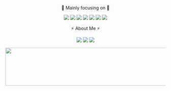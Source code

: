 <div align="center">

🎯 Mainly focusing on 🎯

<img src="https://img.shields.io/badge/Next.js-000000?style=flat-square&logo=Next.js&logoColor=white"/></a>
<img src="https://img.shields.io/badge/React-3d5afe?style=flat-square&logo=React&logoColor=white"/></a>
<img src="https://img.shields.io/badge/Javscript-ffbf00?style=flat-square&logo=Javascript&logoColor=white"/></a>
<img src="https://img.shields.io/badge/Typescript-3178C6?style=flat-square&logo=Typescript&logoColor=white"/></a>
<img src="https://img.shields.io/badge/ReactQuery-FF4154?style=flat-square&logo=reactquery&logoColor=white"/></a>
<img src="https://img.shields.io/badge/Tailwind_CSS-06B6D4?style=flat-square&logo=tailwindcss&logoColor=white"/></a>
<img src="https://img.shields.io/badge/yarn-2C8EBB?style=flat-square&logo=yarn&logoColor=white"/></a>

⚡️ About Me ⚡️

<a href="https://taeseong-site.vercel.app/"><img src="https://img.shields.io/badge/Blog-000000?style=flat-square&logo=Blogger&logoColor=white"/></a>
<a href="https://taeseong-site.vercel.app/about/"><img src="https://img.shields.io/badge/Resume-4285F4?style=flat-square&logo=ReadMe&logoColor=white"/></a>
<a href="mailto:aka404365@gmail.com"><img src="https://img.shields.io/badge/Gmail-EA4335?style=flat-square&logo=Gmail&logoColor=white"/></a>

<a href="https://www.gitanimals.org/en_US?utm_medium=image&utm_source=flip-404&utm_content=line">
  <img
    src="https://render.gitanimals.org/lines/flip-404"
    width="600"
    height="120"
  />
</a>
</div>


